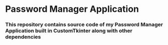 # Password Manager Application
### This repository contains source code of my Password Manager Application built in CustomTkinter along with other dependencies
